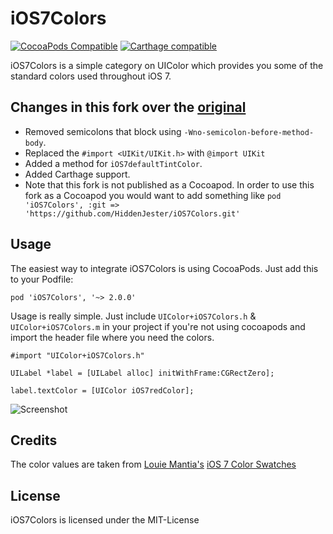 # iOS7Colors

[![CocoaPods Compatible](https://img.shields.io/cocoapods/v/HJSDebug.svg)](https://cocoapods.org)
[![Carthage compatible](https://img.shields.io/badge/Carthage-compatible-4BC51D.svg?style=flat)](https://github.com/Carthage/Carthage)

iOS7Colors is a simple category on UIColor which provides you some of the standard colors used throughout iOS 7.

## Changes in this fork over the [original](https://github.com/claaslange/iOS7Colors)
- Removed semicolons that block using `-Wno-semicolon-before-method-body`.
- Replaced the `#import <UIKit/UIKit.h>` with `@import UIKit`
- Added a method for `iOS7defaultTintColor`.
- Added Carthage support.
- Note that this fork is not published as a Cocoapod. In order to use this fork as a Cocoapod you would want to add something like `pod 'iOS7Colors', :git => 'https://github.com/HiddenJester/iOS7Colors.git'`

## Usage

The easiest way to integrate iOS7Colors is using CocoaPods. Just add this to your Podfile:

    pod 'iOS7Colors', '~> 2.0.0'

Usage is really simple. Just include `UIColor+iOS7Colors.h` & `UIColor+iOS7Colors.m` in your project if you're not using cocoapods and import the header file where you need the colors.

    #import "UIColor+iOS7Colors.h"

    UILabel *label = [UILabel alloc] initWithFrame:CGRectZero];

    label.textColor = [UIColor iOS7redColor];

![Screenshot](https://raw.github.com/claaslange/iOS7Colors/master/screenshot.png)

## Credits

The color values are taken from [Louie Mantia's](http://mantia.me) [iOS 7 Color Swatches](http://dribbble.com/shots/1186156-iOS-7-Color-Swatches)

## License

iOS7Colors is licensed under the MIT-License

